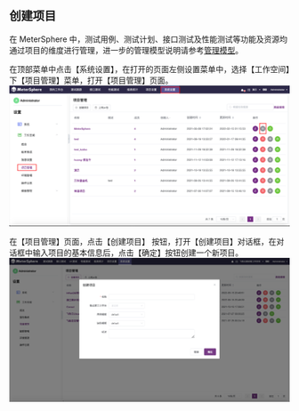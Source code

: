## 创建项目

在 MeterSphere 中，测试用例、测试计划、接口测试及性能测试等功能及资源均通过项目的维度进行管理，进一步的管理模型说明请参考[管理模型](../system_arch.md#_3)。

在顶部菜单中点击【系统设置】，在打开的页面左侧设置菜单中，选择【工作空间】下【项目管理】菜单，打开【项目管理】页面。
![!项目管理](../img/system_management/项目管理.png)

在【项目管理】页面，点击【创建项目】 按钮，打开【创建项目】对话框，在对话框中输入项目的基本信息后，点击【确定】按钮创建一个新项目。
![!项目管理](../img/system_management/创建项目.png)